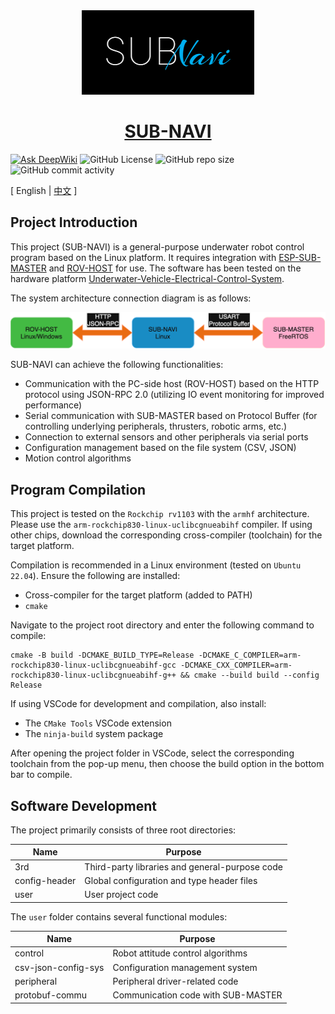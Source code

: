 <div align="center">
    <a href="https://github.com/JMU-Underwater/sub-navi"><img src="./doc/logo.png" alt="logo"></a>
    <a href="https://github.com/JMU-Underwater/sub-navi"><h1>SUB-NAVI</h1></a>
  </div>

  [![Ask DeepWiki](https://deepwiki.com/badge.svg)](https://deepwiki.com/JMU-Underwater/sub-navi) ![GitHub License](https://img.shields.io/github/license/JMU-Underwater/sub-navi) ![GitHub repo size](https://img.shields.io/github/repo-size/JMU-Underwater/sub-navi) ![GitHub commit activity](https://img.shields.io/github/commit-activity/m/JMU-Underwater/sub-navi)

  [ English | [中文](README.md) ]

  ## Project Introduction

  This project (SUB-NAVI) is a general-purpose underwater robot control program based on the Linux platform. It requires integration with [ESP-SUB-MASTER](https://github.com/JMU-Underwater/esp-sub-master) and [ROV-HOST](https://github.com/JMU-Underwater/rov-host) for use. The software has been tested on the hardware platform [Underwater-Vehicle-Electrical-Control-System](https://github.com/JMU-Underwater/Underwater-Vehicle-Electrical-Control-System).

  The system architecture connection diagram is as follows:

  <img src="./doc/arch.png" style="zoom:50%;" />

  SUB-NAVI can achieve the following functionalities:

  - Communication with the PC-side host (ROV-HOST) based on the HTTP protocol using JSON-RPC 2.0 (utilizing IO event monitoring for improved performance)
  - Serial communication with SUB-MASTER based on Protocol Buffer (for controlling underlying peripherals, thrusters, robotic arms, etc.)
  - Connection to external sensors and other peripherals via serial ports
  - Configuration management based on the file system (CSV, JSON)
  - Motion control algorithms

  ## Program Compilation

  This project is tested on the `Rockchip rv1103` with the `armhf` architecture. Please use the `arm-rockchip830-linux-uclibcgnueabihf` compiler. If using other chips, download the corresponding cross-compiler (toolchain) for the target platform.

  Compilation is recommended in a Linux environment (tested on `Ubuntu 22.04`). Ensure the following are installed:

  - Cross-compiler for the target platform (added to PATH)
  - `cmake`

  Navigate to the project root directory and enter the following command to compile:

  ```shell
  cmake -B build -DCMAKE_BUILD_TYPE=Release -DCMAKE_C_COMPILER=arm-rockchip830-linux-uclibcgnueabihf-gcc -DCMAKE_CXX_COMPILER=arm-rockchip830-linux-uclibcgnueabihf-g++ && cmake --build build --config Release
  ```

  If using VSCode for development and compilation, also install:

  - The `CMake Tools` VSCode extension
  - The `ninja-build` system package

  After opening the project folder in VSCode, select the corresponding toolchain from the pop-up menu, then choose the build option in the bottom bar to compile.

  ## Software Development

  The project primarily consists of three root directories:

  | Name          | Purpose                                        |
  | ------------- | ---------------------------------------------- |
  | 3rd           | Third-party libraries and general-purpose code |
  | config-header | Global configuration and type header files     |
  | user          | User project code                              |

  The `user` folder contains several functional modules:

  | Name                | Purpose                            |
  | ------------------- | ---------------------------------- |
  | control             | Robot attitude control algorithms  |
  | csv-json-config-sys | Configuration management system    |
  | peripheral          | Peripheral driver-related code     |
  | protobuf-commu      | Communication code with SUB-MASTER |